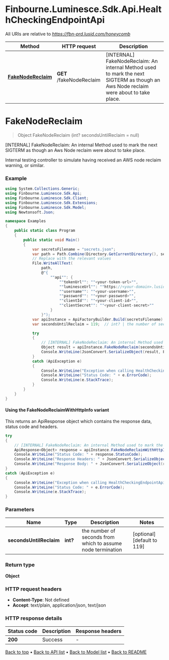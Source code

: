 # Finbourne.Luminesce.Sdk.Api.HealthCheckingEndpointApi

All URIs are relative to *https://fbn-prd.lusid.com/honeycomb*

| Method | HTTP request | Description |
|--------|--------------|-------------|
| [**FakeNodeReclaim**](HealthCheckingEndpointApi.md#fakenodereclaim) | **GET** /fakeNodeReclaim | [INTERNAL] FakeNodeReclaim: An internal Method used to mark the next SIGTERM as though an Aws Node reclaim were about to take place. |

<a id="fakenodereclaim"></a>
# **FakeNodeReclaim**
> Object FakeNodeReclaim (int? secondsUntilReclaim = null)

[INTERNAL] FakeNodeReclaim: An internal Method used to mark the next SIGTERM as though an Aws Node reclaim were about to take place.

Internal testing controller to simulate having received an AWS node reclaim warning, or similar.

### Example
```csharp
using System.Collections.Generic;
using Finbourne.Luminesce.Sdk.Api;
using Finbourne.Luminesce.Sdk.Client;
using Finbourne.Luminesce.Sdk.Extensions;
using Finbourne.Luminesce.Sdk.Model;
using Newtonsoft.Json;

namespace Examples
{
    public static class Program
    {
        public static void Main()
        {
            var secretsFilename = "secrets.json";
            var path = Path.Combine(Directory.GetCurrentDirectory(), secretsFilename);
            // Replace with the relevant values
            File.WriteAllText(
                path, 
                @"{
                    ""api"": {
                        ""tokenUrl"": ""<your-token-url>"",
                        ""luminesceUrl"": ""https://<your-domain>.lusid.com/honeycomb"",
                        ""username"": ""<your-username>"",
                        ""password"": ""<your-password>"",
                        ""clientId"": ""<your-client-id>"",
                        ""clientSecret"": ""<your-client-secret>""
                    }
                }");
            var apiInstance = ApiFactoryBuilder.Build(secretsFilename).Api<HealthCheckingEndpointApi>();
            var secondsUntilReclaim = 119;  // int? | the number of seconds from which to assume node termination (optional)  (default to 119)

            try
            {
                // [INTERNAL] FakeNodeReclaim: An internal Method used to mark the next SIGTERM as though an Aws Node reclaim were about to take place.
                Object result = apiInstance.FakeNodeReclaim(secondsUntilReclaim);
                Console.WriteLine(JsonConvert.SerializeObject(result, Formatting.Indented));
            }
            catch (ApiException e)
            {
                Console.WriteLine("Exception when calling HealthCheckingEndpointApi.FakeNodeReclaim: " + e.Message);
                Console.WriteLine("Status Code: " + e.ErrorCode);
                Console.WriteLine(e.StackTrace);
            }
        }
    }
}
```

#### Using the FakeNodeReclaimWithHttpInfo variant
This returns an ApiResponse object which contains the response data, status code and headers.

```csharp
try
{
    // [INTERNAL] FakeNodeReclaim: An internal Method used to mark the next SIGTERM as though an Aws Node reclaim were about to take place.
    ApiResponse<Object> response = apiInstance.FakeNodeReclaimWithHttpInfo(secondsUntilReclaim);
    Console.WriteLine("Status Code: " + response.StatusCode);
    Console.WriteLine("Response Headers: " + JsonConvert.SerializeObject(response.Headers, Formatting.Indented));
    Console.WriteLine("Response Body: " + JsonConvert.SerializeObject(response.Data, Formatting.Indented));
}
catch (ApiException e)
{
    Console.WriteLine("Exception when calling HealthCheckingEndpointApi.FakeNodeReclaimWithHttpInfo: " + e.Message);
    Console.WriteLine("Status Code: " + e.ErrorCode);
    Console.WriteLine(e.StackTrace);
}
```

### Parameters

| Name | Type | Description | Notes |
|------|------|-------------|-------|
| **secondsUntilReclaim** | **int?** | the number of seconds from which to assume node termination | [optional] [default to 119] |

### Return type

**Object**

### HTTP request headers

 - **Content-Type**: Not defined
 - **Accept**: text/plain, application/json, text/json


### HTTP response details
| Status code | Description | Response headers |
|-------------|-------------|------------------|
| **200** | Success |  -  |

[Back to top](#) &#8226; [Back to API list](../README.md#documentation-for-api-endpoints) &#8226; [Back to Model list](../README.md#documentation-for-models) &#8226; [Back to README](../README.md)

